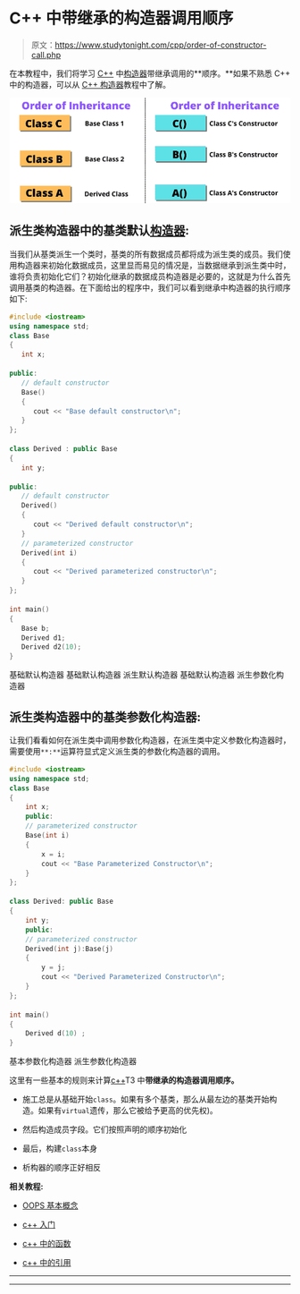 # C++ 中带继承的构造器调用顺序

> 原文：<https://www.studytonight.com/cpp/order-of-constructor-call.php>

在本教程中，我们将学习 [C++](https://www.studytonight.com/cpp/) 中[构造器](https://www.studytonight.com/cpp/constructors-and-destructors-in-cpp)带继承调用的**顺序。**如果不熟悉 C++ 中的构造器，可以从 [C++ 构造器](https://www.studytonight.com/cpp/constructors-and-destructors-in-cpp.php)教程中了解。

![Order of constructor call](img/c6aaa5327f6b7f1ac9a14b46e3df020c.png)

## 派生类构造器中的基类默认[构造器](https://www.studytonight.com/cpp/constructors-and-destructors-in-cpp):

当我们从基类派生一个类时，基类的所有数据成员都将成为派生类的成员。我们使用构造器来初始化数据成员，这里显而易见的情况是，当数据继承到派生类中时，谁将负责初始化它们？初始化继承的数据成员构造器是必要的，这就是为什么首先调用基类的构造器。在下面给出的程序中，我们可以看到继承中构造器的执行顺序如下:

```cpp
#include <iostream>
using namespace std;
class Base
{
   int x;

public:
   // default constructor
   Base()
   {
      cout << "Base default constructor\n";
   }
};

class Derived : public Base
{
   int y;

public:
   // default constructor
   Derived()
   {
      cout << "Derived default constructor\n";
   }
   // parameterized constructor
   Derived(int i)
   {
      cout << "Derived parameterized constructor\n";
   }
};

int main()
{
   Base b;
   Derived d1;
   Derived d2(10);
}
```

基础默认构造器
基础默认构造器
派生默认构造器
基础默认构造器
派生参数化构造器

## 派生类构造器中的基类参数化构造器:

让我们看看如何在派生类中调用参数化构造器，在派生类中定义参数化构造器时，需要使用`**:**`运算符显式定义派生类的参数化构造器的调用。

```cpp
#include <iostream>
using namespace std;
class Base
{ 
    int x;
    public:
    // parameterized constructor
    Base(int i)
    { 
        x = i;
        cout << "Base Parameterized Constructor\n";
    }
};

class Derived: public Base
{ 
    int y;
    public:
    // parameterized constructor
    Derived(int j):Base(j)
    { 
        y = j;
        cout << "Derived Parameterized Constructor\n";
    }
};

int main()
{
    Derived d(10) ;
}
```

基本参数化构造器
派生参数化构造器

这里有一些基本的规则来计算[c++](https://www.studytonight.com/cpp/)T3 中**带继承的构造器调用顺序。**

*   施工总是从基础开始`class`。如果有多个基类，那么从最左边的基类开始构造。如果有`virtual`遗传，那么它被给予更高的优先权)。

*   然后构造成员字段。它们按照声明的顺序初始化

*   最后，构建`class`本身

*   析构器的顺序正好相反

**相关教程:**

*   [OOPS 基本概念](https://www.studytonight.com/cpp/cpp-and-oops-concepts.php)

*   [c++ 入门](https://www.studytonight.com/cpp/class-and-objects.php)

*   [c++ 中的函数](https://www.studytonight.com/cpp/functions-in-cpp)

*   [c++ 中的引用](https://www.studytonight.com/cpp/references-in-cpp.php)

* * *

* * *